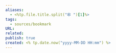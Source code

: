 ```yaml
---
aliases:
  - <%tp.file.title.split("🕸️ ")[1]%>
tags:
  - sources/bookmark
URL: 
related: 
publish: true
created: <% tp.date.now("yyyy-MM-DD HH:mm") %>
---
```


